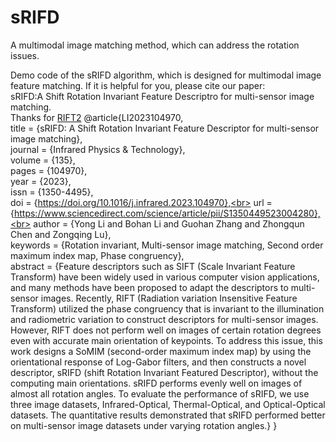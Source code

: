 #  sRIFD
A multimodal image matching method, which can address the rotation issues.<br>

Demo code of the sRIFD algorithm, which is designed for multimodal image feature matching. If it is helpful for you, please cite our paper:<br>
sRIFD:A Shift Rotation Invariant Feature Descriptro for multi-sensor image matching.<br>
Thanks for [RIFT2](https://github.com/LJY-RS/RIFT2-multimodal-matching-rotation)
@article{LI2023104970,<br>
title = {sRIFD: A Shift Rotation Invariant Feature Descriptor for multi-sensor image matching},<br>
journal = {Infrared Physics & Technology},<br>
volume = {135},<br>
pages = {104970},<br>
year = {2023},<br>
issn = {1350-4495},<br>
doi = {https://doi.org/10.1016/j.infrared.2023.104970},<br>
url = {https://www.sciencedirect.com/science/article/pii/S1350449523004280},<br>
author = {Yong Li and Bohan Li and Guohan Zhang and Zhongqun Chen and Zongqing Lu},<br>
keywords = {Rotation invariant, Multi-sensor image matching, Second order maximum index map, Phase congruency},<br>
abstract = {Feature descriptors such as SIFT (Scale Invariant Feature Transform) have been widely used in various computer vision applications, and many methods have been proposed to adapt the descriptors to multi-sensor images. Recently, RIFT (Radiation variation Insensitive Feature Transform) utilized the phase congruency that is invariant to the illumination and radiometric variation to construct descriptors for multi-sensor images. However, RIFT does not perform well on images of certain rotation degrees even with accurate main orientation of keypoints. To address this issue, this work designs a SoMIM (second-order maximum index map) by using the orientational response of Log-Gabor filters, and then constructs a novel descriptor, sRIFD (shift Rotation Invariant Featured Descriptor), without the computing main orientations. sRIFD performs evenly well on images of almost all rotation angles. To evaluate the performance of sRIFD, we use three image datasets, Infrared-Optical, Thermal-Optical, and Optical-Optical datasets. The quantitative results demonstrated that sRIFD performed better on multi-sensor image datasets under varying rotation angles.}
}

